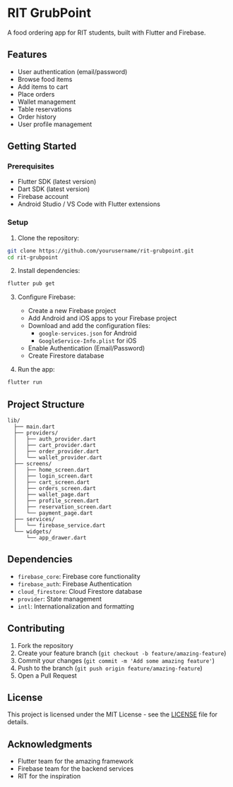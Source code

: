 # RIT GrubPoint

A food ordering app for RIT students, built with Flutter and Firebase.

## Features

- User authentication (email/password)
- Browse food items
- Add items to cart
- Place orders
- Wallet management
- Table reservations
- Order history
- User profile management

## Getting Started

### Prerequisites

- Flutter SDK (latest version)
- Dart SDK (latest version)
- Firebase account
- Android Studio / VS Code with Flutter extensions

### Setup

1. Clone the repository:
```bash
git clone https://github.com/yourusername/rit-grubpoint.git
cd rit-grubpoint
```

2. Install dependencies:
```bash
flutter pub get
```

3. Configure Firebase:
   - Create a new Firebase project
   - Add Android and iOS apps to your Firebase project
   - Download and add the configuration files:
     - `google-services.json` for Android
     - `GoogleService-Info.plist` for iOS
   - Enable Authentication (Email/Password)
   - Create Firestore database

4. Run the app:
```bash
flutter run
```

## Project Structure

```
lib/
  ├── main.dart
  ├── providers/
  │   ├── auth_provider.dart
  │   ├── cart_provider.dart
  │   ├── order_provider.dart
  │   └── wallet_provider.dart
  ├── screens/
  │   ├── home_screen.dart
  │   ├── login_screen.dart
  │   ├── cart_screen.dart
  │   ├── orders_screen.dart
  │   ├── wallet_page.dart
  │   ├── profile_screen.dart
  │   ├── reservation_screen.dart
  │   └── payment_page.dart
  ├── services/
  │   └── firebase_service.dart
  └── widgets/
      └── app_drawer.dart
```

## Dependencies

- `firebase_core`: Firebase core functionality
- `firebase_auth`: Firebase Authentication
- `cloud_firestore`: Cloud Firestore database
- `provider`: State management
- `intl`: Internationalization and formatting

## Contributing

1. Fork the repository
2. Create your feature branch (`git checkout -b feature/amazing-feature`)
3. Commit your changes (`git commit -m 'Add some amazing feature'`)
4. Push to the branch (`git push origin feature/amazing-feature`)
5. Open a Pull Request

## License

This project is licensed under the MIT License - see the [LICENSE](LICENSE) file for details.

## Acknowledgments

- Flutter team for the amazing framework
- Firebase team for the backend services
- RIT for the inspiration
